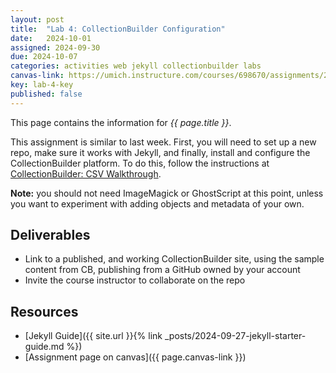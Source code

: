 ```yaml
---
layout: post
title:  "Lab 4: CollectionBuilder Configuration"
date:   2024-10-01
assigned: 2024-09-30
due: 2024-10-07
categories: activities web jekyll collectionbuilder labs
canvas-link: https://umich.instructure.com/courses/698670/assignments/2512777
key: lab-4-key
published: false
---
```



This page contains the information for *{{ page.title }}*.

This assignment is similar to last week.
First, you will need to set up a new repo, make sure it works with Jekyll,
and finally, install and configure the CollectionBuilder platform.
To do this, follow the instructions at [CollectionBuilder: CSV Walkthrough](https://collectionbuilder.github.io/cb-docs/docs/walkthroughs/csv-walkthrough/).

**Note:** you should not need ImageMagick or GhostScript at this point,
unless you want to experiment with adding objects and metadata of your own.

## Deliverables

* Link to a published, and working CollectionBuilder site, using the sample content from CB, publishing from a GitHub owned by your account
* Invite the course instructor to collaborate on the repo

## Resources

* [Jekyll Guide]({{ site.url }}{% link _posts/2024-09-27-jekyll-starter-guide.md %})
* [Assignment page on canvas]({{ page.canvas-link }})
